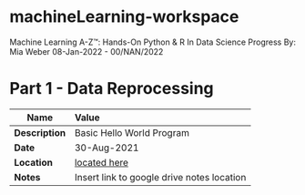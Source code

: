# machineLearning-workspace
Machine Learning A-Z™: Hands-On Python &amp; R In Data Science
Progress By: Mia Weber
08-Jan-2022 - 00/NAN/2022

# **Part 1 - Data Reprocessing**
| Name| Value|
|----------------|:---------------------------------------|
| **Description**|Basic Hello World Program|
| **Date**   |30-Aug-2021|
| **Location**   |[located here](https://github.com/MiaWeber25/machineLearning-workspace/tree/main/Machine%20Learning%20A-Z%20(Codes%20and%20Datasets)/Part%201%20-%20Data%20Preprocessing/Section%202%20--------------------%20Part%201%20-%20Data%20Preprocessing%20--------------------)|
| **Notes**      |Insert link to google drive notes location
